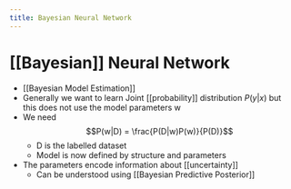 ```yaml
---
title: Bayesian Neural Network
---
```


# [[Bayesian]] Neural Network
- [[Bayesian Model Estimation]]
- Generally we want to learn Joint [[probability]] distribution $P(y|x)$ but this does not use the model parameters w
- We need $$P(w|D) = \frac{P(D|w)P(w)}{P(D)}$$
	- D is the labelled dataset
	- Model is now defined by structure and parameters
- The parameters encode information about [[uncertainty]]
	- Can be understood using [[Bayesian Predictive Posterior]]















































